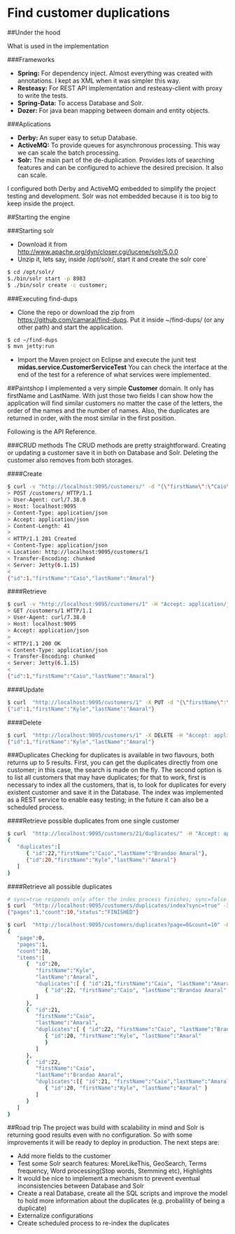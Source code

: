 # Find customer duplications

##Under the hood

What is used in the implementation

###Frameworks
- **Spring:** For dependency inject. Almost everything was created with annotations. I kept as XML when it was simpler this way.
- **Resteasy:** For REST API implementation and resteasy-client with proxy to write the tests.
- **Spring-Data:** To access Database and Solr.
- **Dozer:** For java bean mapping between domain and entity objects.

###Aplications
- **Derby:** An super easy to setup Database.
- **ActiveMQ:** To provide queues for asynchronous processing. This way we can scale the batch processing.
- **Solr:** The main part of the de-duplication. Provides lots of searching features and can be configured to achieve the desired precision. It also can scale.

I configured both Derby and ActiveMQ embedded to simplify the project testing and development. Solr was not embedded because it is too big to keep inside the project.


##Starting the engine

###Starting solr
- Download it from http://www.apache.org/dyn/closer.cgi/lucene/solr/5.0.0
- Unzip it, lets say, inside /opt/solr/, start it and create the solr core`
```bash
$ cd /opt/solr/
$./bin/solr start -p 8983
$ ./bin/solr create -c customer;
```
 
###Executing find-dups
- Clone the repo or download the zip from https://github.com/camaral/find-dups. Put it inside ~/find-dups/ (or any other path) and start the application.
```bash
$ cd ~/find-dups
$ mvn jetty:run
```
- Import the Maven project on Eclipse and execute the junit test  **midas.service.CustomerServiceTest** You can check the interface at the end of the test for a reference of what services were implemented.

##Paintshop
I implemented a very simple **Customer** domain. It only has firstName and LastName. With just those two fields I can show how the application will find similar customers no matter the case of the letters, the order of the names and the number of names. Also, the duplicates are returned in order, with the most similar in the first position.

Following is the API Reference.

###CRUD methods
The CRUD methods are pretty straightforward. Creating or updating a customer save it in both on Database and Solr. Deleting the customer also removes from both storages.

####Create
```bash
$ curl -v "http://localhost:9095/customers/" -d "{\"firstName\":\"Caio\", \"lastName\":\"Amaral\"}" -H "Content-Type: application/json" -H "Accept: application/json"
> POST /customers/ HTTP/1.1
> User-Agent: curl/7.38.0
> Host: localhost:9095
> Content-Type: application/json
> Accept: application/json
> Content-Length: 41
>
< HTTP/1.1 201 Created
< Content-Type: application/json
< Location: http://localhost:9095/customers/1
< Transfer-Encoding: chunked
< Server: Jetty(6.1.15)
<
{"id":1,"firstName":"Caio","lastName":"Amaral"}

```

####Retrieve
```bash
$ curl -v "http://localhost:9095/customers/1" -H "Accept: application/json"
> GET /customers/1 HTTP/1.1
> User-Agent: curl/7.38.0
> Host: localhost:9095
> Accept: application/json
>
< HTTP/1.1 200 OK
< Content-Type: application/json
< Transfer-Encoding: chunked
< Server: Jetty(6.1.15)
<
{"id":1,"firstName":"Caio","lastName":"Amaral"}
```

####Update
```bash
$ curl  "http://localhost:9095/customers/1" -X PUT -d "{\"firstName\":\"Kyle\", \"lastName\":\"Amaral\"}" -H "Content-Type: application/json" -H "Accept: application/json"
{"id":1,"firstName":"Kyle","lastName":"Amaral"}
```

####Delete
```bash
$ curl  "http://localhost:9095/customers/1" -X DELETE -H "Accept: application/json"
{"id":1,"firstName":"Kyle","lastName":"Amaral"}
```

###Duplicates
Checking for duplicates is available in two flavours, both returns up to 5 results. First, you can get the duplicates directly from one customer; in this case, the search is made on the fly. The second option is to list all customers that may have duplicates; for that to work, first is necessary to index all the customers, that is, to look for duplicates for every existent customer and save it in the Database. The index was implemented as a REST service to enable easy testing; in the future it can also be a scheduled process.

####Retrieve possible duplicates from one single customer
```bash
$ curl  "http://localhost:9095/customers/21/duplicates/" -H "Accept: application/json"
{
   "duplicates":[
      { "id":22,"firstName":"Caio","lastName":"Brandao Amaral"},
      {"id":20,"firstName":"Kyle","lastName":"Amaral"}
   ]
}
```

####Retrieve all possible duplicates
```bash
# sync=true responds only after the index process finishes; sync=false (default) accepts the request and process it asynchronously
$ curl  "http://localhost:9095/customers/duplicates/index?sync=true" -X POST -H "Accept: application/json"
{"pages":1,"count":10,"status":"FINISHED"}

$ curl  "http://localhost:9095/customers/duplicates?page=0&count=10" -H "Accept: application/json"
{  
   "page":0,
   "pages":1,
   "count":10,
   "items":[  
      {  "id":20,
         "firstName":"Kyle",
         "lastName":"Amaral",
         "duplicates":[ { "id":21,"firstName":"Caio", "lastName":"Amaral"},
            { "id":22, "firstName":"Caio", "lastName":"Brandao Amaral" }
         ]
      },
      {  "id":21,
         "firstName":"Caio",
         "lastName":"Amaral",
         "duplicates":[ { "id":22, "firstName":"Caio", "lastName":"Brandao Amaral"},
            { "id":20, "firstName":"Kyle", "lastName":"Amaral"
            }
         ]
      },
      {  "id":22,
         "firstName":"Caio",
         "lastName":"Brandao Amaral",
         "duplicates":[{ "id":21, "firstName":"Caio","lastName":"Amaral"},
            { "id":20, "firstName":"Kyle", "lastName":"Amaral" }
         ]
      }
   ]
}
```

##Road trip
The project was build with scalability in mind and Solr is returning good results even with no configuration. So with some improvements it will be ready to deploy in production. The next steps are:
- Add more fields to the customer 
- Test some Solr search features: MoreLikeThis, GeoSearch, Terms frequency, Word processing(Stop words, Stemming etc), Highlights
- It would be nice to implement a mechanism to prevent eventual inconsistencies between Database and Solr
- Create a real Database, create all the SQL scripts and improve the model to hold more information about the duplicates (e.g. probalility of being a duplicate)
- Externalize configurations
- Create scheduled process to re-index the duplicates
